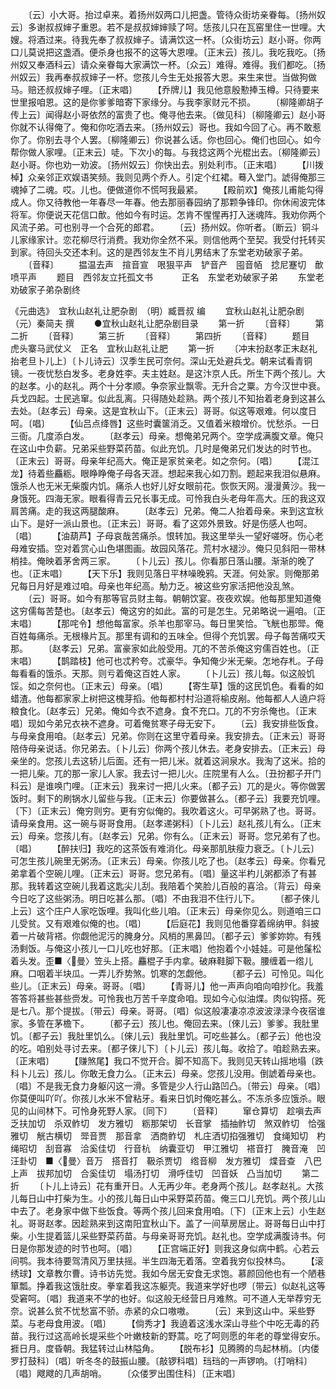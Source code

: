 <!-- { "loadSidebar": true } -->
　　〔云〕小大哥。抬过卓来。着扬州奴两口儿把盏。管待众街坊亲眷每。〔扬州奴云〕多谢叔叔婶子重恩。若不是叔叔婶婶赎了呵。恁孩儿只在瓦窑里住一世哩。大嫂。将酒过来。待我先奉了叔叔婶子。请满饮这一杯。〔众街坊云〕赵小哥。你两口儿莫说把这盏酒。便杀身也报不的这等大恩哩。〔正末云〕孩儿。我吃我吃。〔扬州奴又奉酒科云〕请众亲眷每大家满饮一杯。〔众云〕难得。难得。我们都吃。〔扬州奴云〕我再奉叔叔婶子一杯。您孩儿今生无处报答大恩。来生来世。当做狗做马。赔还叔叔婶子哩。〔正末唱〕
　　【乔牌儿】我见他意殷懃捧玉樽。只待要来世里报咱恩。这的是你爹爹暗寄下家缘分。与我李家财元不损。
　　〔柳隆卿胡子传上云〕闻得赵小哥依然的富贵了也。俺寻他去来。〔做见科〕〔柳隆卿云〕赵小哥你就不认得俺了。俺和你吃酒去来。〔扬州奴云〕哥也。我如今回了心。再不敢惹你了。你别去寻个人罢。〔柳隆卿云〕你说甚么话。你也回心。俺们也回心。如今帮你做人家哩。〔正末云〕唗。下次小的每。与我捻这两个光棍出去。〔柳隆卿云〕赵小哥。你也劝一劝波。〔扬州奴云〕你快出去。别处利市。〔正末唱〕
　　【川拨棹】众亲邻正欢娱语笑频。我则见两个乔人。引定个红裙。蓦入堂门。諕得俺那三魂掉了二魂。哎。儿也。便做道你不慌呵我最紧。
　　【殿前欢】俺孩儿甫能勾得成人。你又待教他一年春尽一年春。他去那丽春园纳了那颗争锋印。你休闹波完体将军。你便说天花信口歕。他如今有时运。怎肯不惺惺再打入迷魂阵。我劝你两个风流子弟。可也别寻一个合死的郎君。
　　〔云〕扬州奴。你听者。〔断云〕铜斗儿家缘家计。恋花柳尽行消费。我劝你全然不采。则信他两个至契。我受付托转买到家。待回头交还本利。这的是西邻友生不肖儿男结末了东堂老劝破家子弟。
　　〔音释〕
　　揾温去声　揎音宣　哏狠平声　铲音产　囤音帞　捻尼蹇切　歕喷平声
　　题目　西邻友立托孤文书　
　　正名　东堂老劝破家子弟
　　东堂老劝破家子弟杂剧终

《元曲选》　宜秋山赵礼让肥杂剧　（明）臧晋叔 编 
　　宜秋山赵礼让肥杂剧　　（元）秦简夫 撰
　　●宜秋山赵礼让肥杂剧目录
　　第一折 
　　〔音释〕 
　　第二折 
　　〔音释〕 
　　第三折 
　　〔音释〕 
　　第四折 
　　〔音释〕 
　　题目　虎头寨马武仗义　正名　宜秋山赵礼让肥 
　　第一折
　　〔冲末扮赵孝正末赵礼抬老旦卜儿上〕〔卜儿诗云〕汉季生民可奈何。深山无处避兵戈。朝来试看青铜镜。一夜忧愁白发多。老身姓李。夫主姓赵。是这汴京人氏。所生下两个孩儿。大的赵孝。小的赵礼。两个十分孝顺。争奈家业飘零。无升合之粟。方今汉世中衰。兵戈四起。士民逃窜。似此乱离。只得随处趁熟。两个孩儿不知抬着老身到这甚么去处。〔赵孝云〕母亲。这是宜秋山下。〔正末云〕哥哥。似这等艰难。何以度日呵。〔唱〕
　　【仙吕点绛唇】这些时囊箧消乏。又值着米粮增价。忧愁杀。一日三衙。几度添白发。
　　〔赵孝云〕母亲。想俺弟兄两个。空学成满腹文章。俺只在这山中负薪。兄弟采些野菜药苗。似此充饥。几时是俺弟兄们发达的时节也。〔正末云〕哥哥。母亲年纪高大。俺正是家贫亲老。如之奈何。〔唱〕
　　【混江龙】待着些麤粝。眼睁睁俺子母各天涯。想起来我心如刀割。题起来我泪似悬麻。饿杀人也无米无柴腹内饥。痛杀人也好儿好女眼前花。恢恢天网。漫漫黄沙。我一身饿死。四海无家。眼看得青云兄长事无成。可怜我白头老母年高大。压的我这双肩苦痛。走的我这两腿酸麻。
　　〔赵孝云〕兄弟。俺二人抬着母亲。来到这宜秋山下。是好一派山景也。〔正末云〕哥哥。看了这郊外景致。好是伤感人也呵。〔唱〕
　　【油葫芦】子母哀哉苦痛杀。恨转加。我这里举头一望好嗟呀。伤心老母难安插。空对着赏心山色堪图画。故园风落花。荒村水褪沙。俺只见斜阳一带林梢挂。俺映着茅舍两三家。
　　〔卜儿云〕孩儿。你看那日落山腰。渐渐的晚了也。〔正末唱〕
　　【天下乐】我则见落日平林噪晚鸦。天涯。何处家。则俺那弟兄每日月好是难过咱。母亲也年纪高。觔力乏。被这些穷家活把他没乱煞。
　　〔云〕哥哥。如今有那等官员财主每。朝朝饮宴。夜夜欢娱。他每那里知道俺这穷儒每苦楚也。〔赵孝云〕俺这穷的如此。富的可是怎生。兄弟略说一遍咱。〔正末唱〕
　　【那咤令】想他每富家。杀羊也那宰马。每日里笑恰。飞觥也那斝。俺百姓每痛杀。无根椽片瓦。那里有调和的五味全。但得个充饥罢。母子每苦痛哎天那。
　　〔赵孝云〕兄弟。富豪家如此般受用。兀的不苦杀俺这穷儒百姓也。〔正末唱〕
　　【鹊踏枝】他可也忒矜夸。忒豪华。争知俺少米无柴。怎地存札。子母每看看的饿杀。天那。则亏着俺这百姓人家。
　　〔卜儿云〕孩儿每。似这般饥馁。如之奈何也。〔正末云〕母亲。〔唱〕
　　【寄生草】饿的这民饥色。看看的如蜡渣。他每都家家上树把这槐芽搯。他每都村村沿道将榆皮剐。他每都人人遶户将粮食化。〔赵孝云〕兄弟。俺如今衣不遮身。食不充口。兀的不穷杀俺也。〔正末唱〕现如今弟兄衣袂不遮身。可着俺贫寒子母无安下。
　　〔云〕我安排些饭食。与母亲食用咱。〔赵孝云〕兄弟。你则在这里守着母亲。我安排去。〔正末云〕哥哥陪侍母亲说话。你兄弟去。〔卜儿云〕你两个孩儿休去。老身安排去。〔正末云〕母亲坐的。您孩儿去这轿儿后面。还有一把儿米。就着这涧泉水。我淘了这米。拾的一把儿柴。兀的那一家儿人家。我去讨一把儿火。庄院里有人么。〔丑扮都子开门科云〕是谁唤门哩。〔正末云〕我来讨一把儿火来。〔都子云〕兀的是火。等你做罢饭时。剩下的刷锅水儿留些与我。〔正末云〕你要做甚么。〔都子云〕我要充饥哩。〔下〕〔正末云〕俺穷则穷。更有穷似俺的。我吹着这火。可早粥熟了也。哥哥。请母亲食用。这一碗与哥哥食用。〔赵孝递粥科〕〔卜儿云〕赵礼孩儿有么。〔正末云〕母亲。您孩儿有。〔赵孝云〕兄弟。你有么。〔正末云〕哥哥。您兄弟有了也。〔唱〕
　　【醉扶归】我吃的这茶饭有难消化。母亲那肌肤瘦力衰乏。〔卜儿云〕可怎生孩儿碗里无粥汤。〔正末云〕母亲。你孩儿吃了也。〔赵孝云〕母亲。你看兄弟拿着个空碗儿哩。〔正末云〕哥哥。您兄弟有。〔唱〕量这半杓儿粥都添了有甚那。我转着这空碗儿我着这匙尖儿刮。我陪着个笑脸儿百般的喜洽。〔背云〕母亲今日吃了这些粥汤。明日吃甚么那。〔唱〕不由我泪不住行儿下。
　　〔都子倈儿上云〕这个庄户人家吃饭哩。我叫化些儿咱。〔正末云〕母亲你见么。则道咱三口儿受贫。又有艰难似俺的也。〔唱〕
　　【后庭花】我则见他番穿着绵纳甲。斜披着一片破背褡。你觑他泥污的腌身分。风梢的黑鼻凹。〔都子云〕爹爹妳妳。有残汤剩饭。与俺这小孩儿一口儿吃也好那。〔正末唱〕他抱着个小娃娃。可是他鬔松着头发。歪■〈曼〉笠头上搭。麤棍子手内拿。破麻鞋脚下靸。腰缠着一绺儿麻。口咽着半块瓜。一弄儿乔势煞。饥寒的怎觑他。
　　〔都子云〕可怜见。叫化些儿。〔正末云〕母亲。哥哥。〔唱〕
　　【青哥儿】他一声声向咱向咱抄化。我羞答答将甚些甚些赍发。可怜我也万苦千辛度命咱。现如今心似油煠。肉似钩搭。死是七八。那个提拔。〔带云〕母亲。哥哥。〔唱〕似这般凄凄凉凉波波渌渌今夜宿谁家。多管在茅檐下。
　　〔都子云〕孩儿也。俺回去来。〔倈儿云〕爹爹。我肚里饥。〔都子云〕我肚里饥么。〔倈儿云〕我肚里饥。可吃些甚么。〔都子云〕他也没的吃。咱别处寻讨去来。〔都子倈儿下〕〔卜儿云〕孩儿每。收拾了。咱趁熟去来。〔正末唱〕
　　【赚煞尾】我口不觉开合。脚不知高下。我则见天转山摇地塌〔跌科卜儿云〕孩儿。你敢无食力么。〔正末云〕母亲。您孩儿没用。倒諕着母亲也。〔唱〕不是我无食力身躯闪这一滑。多管是少人行山路凹凸。〔带云〕母亲。〔唱〕你莫便叫吖吖。你孩儿水米不曾粘牙。看来日饥时俺吃甚么。不冻杀多应饿杀。眼见的山间林下。可怜身死野人家。〔同下〕
　　〔音释〕
　　窜仓算切　趁嗔去声　乏扶加切　杀双鲊切　发方雅切　粝那架切　长音掌　插抽鲊切　煞双鲊切　恰强雅切　觥古横切　斝音贾　那音拿　洒商鲊切　札庄洒切掐强雅切　食绳知切　杓绳昭切　刮音寡　洽奚佳切　行音杭　纳囊亚切　甲江雅切　褡音打　腌音淹　凹汪卦切　■〈曼〉音万　搭音打　靸杀贾切　绺音柳　发方雅切　煠音查　八巴上声　拔邦加切　合奚佳切　塌汤打切　滑呼佳切　凹音妖　凸当加切
　　第二折
　　〔卜儿上诗云〕花有重开日。人无再少年。老身两个孩儿。赵孝赵礼。大孩儿每日山中打柴为生。小的孩儿每日山中采野菜药苗。俺三口儿充饥。两个孩儿山中去了。老身家中做下些饭食。等两个孩儿回来食用咱。〔下〕〔正末上云〕小生赵礼。哥哥赵孝。因趁熟来到这南阳宜秋山下。盖了一间草房居止。哥哥每日山中打柴。小生提着篮儿采些野菜药苗。与母亲哥哥充饥。赵礼也。空学成满腹诗书。何日是你那发迹的时节也呵。〔唱〕
　　【正宫端正好】则我这身似病中鹤。心若云间鹗。我本待要驾清风万里扶摇。半生四海无着落。空着我穷似投林鸟。
　　【滚绣球】文章教尔曹。诗书访先觉。我如今居无安食无求饱。慕颜回他也有一个陋巷箪瓢。挣着我这饿肚皮。拳挛着我这冻躯壳。我道来学好也啰〔带云〕似赵礼这等受窘呵。〔唱〕我道来不学的也好。似这般无经营日月难熬。可不道人无举荐穷无奈。说甚么贫不忧愁富不骄。赤紧的众口嗷嗷。
　　〔云〕来到这山中。采些野菜。与老母食用波。〔唱〕
　　【倘秀才】我遶着这浅水深山寻些个中吃无毒的药苗。我行过这高岭长堤采些个叶嫩枝新的野蒿。吃了呵则愿的年老的尊堂得安乐。捱日月。度昏朝。我猛转过山林隘角。
　　【脱布衫】见腾腾的鸟起林梢。〔内偻罗打鼓科〕〔唱〕听冬冬的鼓振山腰。〔敲锣科唱〕珰珰的一声锣响。〔打哨科〕〔唱〕飕飕的几声胡哨。
　　〔众偻罗出围住科〕〔正末唱〕
